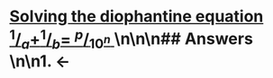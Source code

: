 # [Solving the diophantine equation <sup>1</sup>/<sub><var>a</var></sub>+<sup>1</sup>/<sub><var>b</var></sub>= <sup><var>p</var></sup>/<sub>10<sup><var>n</var></sup></sub> ](https://projecteuler.net/problem=157) \n\n\n## Answers \n\n1. &larr;
